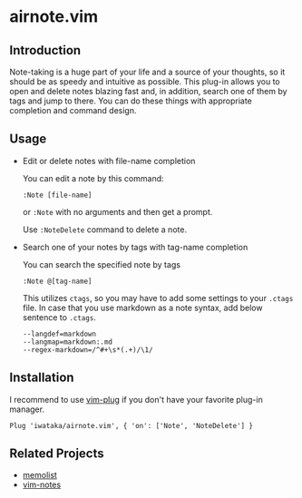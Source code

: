 # airnote.vim

## Introduction

Note-taking is a huge part of your life and a source of your thoughts, so it should be as speedy and intuitive as possible.
This plug-in allows you to open and delete notes blazing fast and, in addition, search one of them by tags and jump to there.
You can do these things with appropriate completion and command design.

## Usage

+ Edit or delete notes with file-name completion

  You can edit a note by this command:
  ```vim
  :Note [file-name]
  ```
  or `:Note` with no arguments and then get a prompt.

  Use `:NoteDelete` command to delete a note.

+ Search one of your notes by tags with tag-name completion

  You can search the specified note by tags
  ```vim
  :Note @[tag-name]
  ```

  This utilizes `ctags`, so you may have to add some settings to your `.ctags` file.
  In case that you use markdown as a note syntax, add below sentence to `.ctags`.
  ```
  --langdef=markdown
  --langmap=markdown:.md
  --regex-markdown=/^#+\s*(.+)/\1/
  ```

## Installation

I recommend to use [vim-plug](https://github.com/junegunn/vim-plug/) if you don't have your favorite plug-in manager.
```vim
Plug 'iwataka/airnote.vim', { 'on': ['Note', 'NoteDelete'] }
```

## Related Projects

+ [memolist](https://github.com/glidenote/memolist.vim)
+ [vim-notes](https://github.com/xolox/vim-notes)
